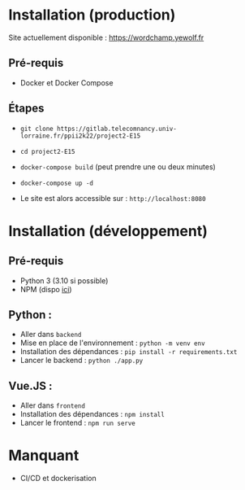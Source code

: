 # Installation (production)

Site actuellement disponible : https://wordchamp.yewolf.fr

## Pré-requis

 - Docker et Docker Compose

## Étapes

 - `git clone https://gitlab.telecomnancy.univ-lorraine.fr/ppii2k22/project2-E15`
 - `cd project2-E15`
 - `docker-compose build` (peut prendre une ou deux minutes)
 - `docker-compose up -d`

 - Le site est alors accessible sur : `http://localhost:8080`

# Installation (développement)

## Pré-requis

 - Python 3 (3.10 si possible)
 - NPM (dispo [ici](https://nodejs.org/en/))

## Python :

 - Aller dans `backend`
 - Mise en place de l'environnement : `python -m venv env`
 - Installation des dépendances : `pip install -r requirements.txt`
 - Lancer le backend : `python ./app.py`

## Vue.JS :

 - Aller dans `frontend`
 - Installation des dépendances : `npm install`
 - Lancer le frontend : `npm run serve`

 # Manquant

 - CI/CD et dockerisation
